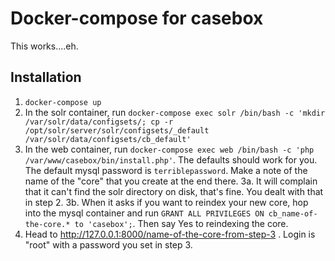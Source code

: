 # Docker-compose for casebox

This works....eh.

## Installation

1. `docker-compose up`
2. In the solr container, run `docker-compose exec solr /bin/bash -c 'mkdir /var/solr/data/configsets/; cp -r /opt/solr/server/solr/configsets/_default /var/solr/data/configsets/cb_default'`
3. In the web container, run 
  `docker-compose exec web /bin/bash -c 'php /var/www/casebox/bin/install.php'`.  The defaults should work for you.  The default mysql password is `terriblepassword`.  Make a note of the name of the "core" that you create at the end there.
3a.  It will complain that it can't find the solr directory on disk, that's fine.  You dealt with that in step 2.
3b.  When it asks if you want to reindex your new core, hop into the mysql container and run `GRANT ALL PRIVILEGES ON cb_name-of-the-core.* to 'casebox';`.  Then say Yes to reindexing the core.
4. Head to http://127.0.0.1:8000/name-of-the-core-from-step-3 .  Login is "root" with a password you set in step 3.

